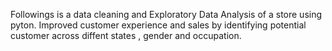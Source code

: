 Followings is a data cleaning and Exploratory Data Analysis of a store  using pyton.
Improved customer experience and sales by identifying potential customer across diffent states , gender and occupation.
